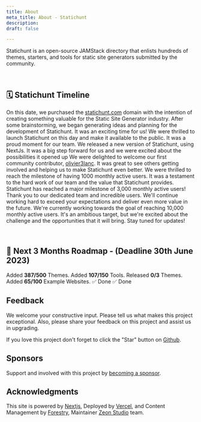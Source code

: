 ```yaml
---
title: About
meta_title: About - Statichunt
description: 
draft: false

---
```

Statichunt is an open-source JAMStack directory that enlists hundreds of themes, starters, and tools for static site generators submitted by the community.

<br/>

## 🗓️ Statichunt Timeline

<Timeline>

<Event date="" title=" 🌐 Domain Purchased - 11th December 2019  "> On this date, we purchased the <a href="https://statichunt.com/" target="_blank">statichunt.com</a> domain with the intention of creating something valuable for the Static Site Generator industry. </Event>
<Event date="" title=" 💡 Idea Generation and Planning - 20th September 2021 "> After some brainstorming, we began generating ideas and planning for the development of Statichunt. It was an exciting time for us! </Event>
<Event date="" title=" 🚀 Launched Statichunt - 10th January 2022 ">We were thrilled to launch Statichunt on this day and make it available to the public. It was a proud moment for our team.</Event>
<Event date="" title=" 🚀  NextJs Version Released - 1st September 2022 "> We released a new version of Statichunt, using NextJs. It was a big step forward for us and we were excited about the possibilities it opened up </Event>
<Event date="" title=" 🪄 First Contributor - 6th September 2022 "> We were delighted to welcome our first community contributor, <a href="https://github.com/olivier3lanc" target="_blank">olivier3lanc</a>. It was great to see others getting involved and helping us to make Statichunt even better. </Event>
<Event date="" title=" 🏆 1,000 Monthly Users Milestone - 29th January 2023 "> We were thrilled to reach the milestone of having 1000 monthly active users. It was a testament to the hard work of our team and the value that Statichunt provides. </Event>
<Event date="" title=" 🏆 3,000 Monthly Users Milestone - 25th May 2023 "> Statichunt has reached a major milestone of 3,000 monthly active users! Thank you to our dedicated team and incredible users. We'll continue working hard to exceed your expectations and deliver even more value in the future.</Event>
<Event date="" title=" 🎯 10,000 Monthly Users Milestone (Loading....)  ">We're currently working towards the goal of reaching 10,000 monthly active users. It's an ambitious target, but we're excited about the challenge and the opportunities that it will bring. Stay tuned for updates!</Event>

</Timeline>

<br/>

## 🎯 Next 3 Months Roadmap - (Deadline 30th June 2023)

<Timeline>

<Event date="" title=" 🖼️  500+ High-Quality JAMStack Themes">Added **387/500** Themes. </Event>
<Event date="" title=" ⚙️  150+ JAMStack Tools & Resources "> Added **107/150** Tools.</Event>
<Event date="" title=" 🖼️  Release 3 High-Quality JAMStack Themes Made By Statichunt Team ">Released **0/3** Themes. </Event>
<Event date="" title=" 💡 100+ JAMStack Example Websites ">Added **65/100** Example Websites. </Event>
<Event date="" title=" ✍️ Introduce Blog"> ✅ Done </Event>
<Event date="" title=" 🔍 Introduce Search Functionality"> ✅ Done </Event>
<Event date="" title=" 🚀 Launch on Producthunt"> </Event>

</Timeline>

## Feedback

We welcome your constructive input. Please tell us what makes this project exceptional. Also, please share your feedback on this project and assist us in upgrading.

If you love this project don't forget to click the "Star" button on [Github](https://github.com/statichunt/statichunt).

## Sponsors 

Support and involved with this project by [becoming a sponsor](/become-a-sponsor).


## Acknowledgments

This site is powered by <a href="https://nextjs.org/" target="_blank" rel="nofollow noopener noreferrer">Nextjs</a>, Deployed by <a href="https://vercel.com/" target="_blank" rel="nofollow noopener noreferrer">Vercel</a>, and Content Management by <a href="https://forestry.io/" target="_blank" rel="nofollow noopener noreferrer">Forestry</a>, Maintainer <a href="https://zeon.studio/" target="_blank">Zeon Studio</a> team.
